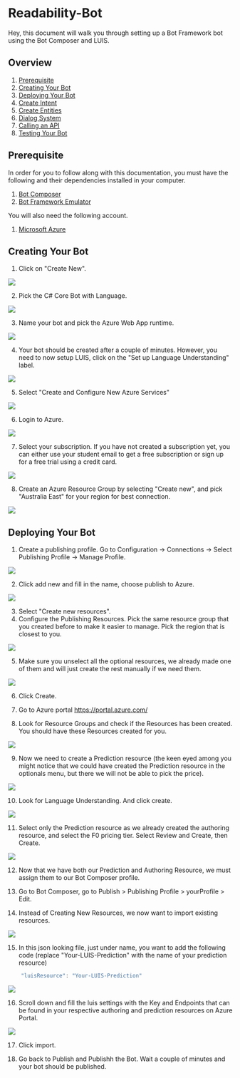 # Readability-Bot
Hey, this document will walk you through setting up a Bot Framework bot using the Bot Composer and LUIS.

## Overview
1. [Prerequisite](https://github.com/Sakyawira/Readability-Bot/tree/main#prerequisite)
2. [Creating Your Bot](https://github.com/Sakyawira/Readability-Bot/tree/main#creating-your-bot)
3. [Deploying Your Bot](https://github.com/Sakyawira/Readability-Bot/tree/main#deploying-your-bot)
4. [Create Intent](https://github.com/Sakyawira/ClothPhysics#Sphere-Collision)
5. [Create Entities](https://github.com/Sakyawira/ClothPhysics#Pyramid-Collision)
6. [Dialog System](https://github.com/Sakyawira/ClothPhysics#Burning)
7. [Calling an API](https://github.com/Sakyawira/ClothPhysics#Dynamic-Particle-Densityn)
8. [Testing Your Bot](https://github.com/Sakyawira/ClothPhysics#Dynamic-Size)

## Prerequisite
In order for you to follow along with this documentation, you must have the following and their dependencies installed in your computer.
1. [Bot Composer](https://docs.microsoft.com/en-us/composer/install-composer?tabs=windows)
2. [Bot Framework Emulator](https://github.com/microsoft/BotFramework-Emulator/releases/tag/v4.13.0)

You will also need the following account.
1. [Microsoft Azure](https://azure.microsoft.com/en-us/)

## Creating Your Bot
1. Click on "Create New".
<img src="https://github.com/Sakyawira/Readability-Bot/blob/main/Media/CreateNew.png?raw=true" />

2. Pick the C# Core Bot with Language.
<img src="https://github.com/Sakyawira/Readability-Bot/blob/main/Media/CoreBotWithLanguage.png?raw=true" />

3. Name your bot and pick the Azure Web App runtime.
<img src="https://github.com/Sakyawira/Readability-Bot/blob/main/Media/NameAndRuntime.png?raw=true" />

4. Your bot should be created after a couple of minutes. However, you need to now setup LUIS, click on the "Set up Language Understanding" label.
<img src="https://github.com/Sakyawira/Readability-Bot/blob/main/Media/SetUpLUIS.png?raw=true" />

5. Select "Create and Configure New Azure Services"
<img src="https://github.com/Sakyawira/Readability-Bot/blob/main/Media/Create%20and%20Configure%20New%20Azure%20Resources.png?raw=true" />

6. Login to Azure.
<img src="https://github.com/Sakyawira/Readability-Bot/blob/main/Media/LoginToAzure.png?raw=true" />

7. Select your subscription. If you have not created a subscription yet, you can either use your student email to get a free subscription or sign up for a free trial using a credit card.
<img src="https://github.com/Sakyawira/Readability-Bot/blob/main/Media/PickSubs.png?raw=true" />

8. Create an Azure Resource Group by selecting "Create new", and pick "Australia East" for your region for best connection.
<img src="https://github.com/Sakyawira/Readability-Bot/blob/main/Media/PickResourceGroupAndRegion.png?raw=true" />

## Deploying Your Bot

1. Create a publishing profile. Go to Configuration -> Connections -> Select Publishing Profile -> Manage Profile.
<img src="https://github.com/Sakyawira/Readability-Bot/blob/main/Media/ManageProfile.png?raw=true" />

2. Click add new and fill in the name, choose publish to Azure.
<img src="https://github.com/Sakyawira/Readability-Bot/blob/main/Media/NewProfile.png?raw=true" />

3. Select "Create new resources".
4. Configure the Publishing Resources. Pick the same resource group that you created before to make it easier to manage. Pick the region that is closest to you.
<img src="https://github.com/Sakyawira/Readability-Bot/blob/main/Media/ConfigurePublishingResources.png?raw=true" />

5. Make sure you unselect all the optional resources, we already made one of them and will just create the rest manually if we need them.
<img src="https://github.com/Sakyawira/Readability-Bot/blob/main/Media/UnselectOptionals.png?raw=true" />

6. Click Create.

7. Go to Azure portal https://portal.azure.com/

8. Look for Resource Groups and check if the Resources has been created. You should have these Resources created for you.
<img src="https://github.com/Sakyawira/Readability-Bot/blob/main/Media/ResourceGroups.png?raw=true" />

9. Now we need to create a Prediction resource (the keen eyed among you might notice that we could have created the Prediction resource in the optionals menu, but there we will not be able to pick the price).
<img src="https://github.com/Sakyawira/Readability-Bot/blob/main/Media/MarketPlace.png?raw=true" />

10. Look for Language Understanding. And click create.
<img src="https://github.com/Sakyawira/Readability-Bot/blob/main/Media/CS.png?raw=true" />

11. Select only the Prediction resource as we already created the authoring resource, and select the F0 pricing tier. Select Review and Create, then Create.
<img src="https://github.com/Sakyawira/Readability-Bot/blob/main/Media/ConfigCS.png?raw=true" />

12. Now that we have both our Prediction and Authoring Resource, we must assign them to our Bot Composer profile.


13. Go to Bot Composer, go to Publish > Publishing Profile > yourProfile > Edit.


14. Instead of Creating New Resources, we now want to import existing resources. 
<img src="https://github.com/Sakyawira/Readability-Bot/blob/main/Media/ConfigResources.png?raw=true" />

15. In this json looking file, just under name, you want to add the following code (replace "Your-LUIS-Prediction" with the name of your prediction resource)
```javascript
    "luisResource": "Your-LUIS-Prediction"
```
<img src="https://github.com/Sakyawira/Readability-Bot/blob/main/Media/luisPrediction.png?raw=true" />

16. Scroll down and fill the luis settings with the Key and Endpoints that can be found in your respective authoring and prediction resources on Azure Portal.
<img src="https://github.com/Sakyawira/Readability-Bot/blob/main/Media/luisSettings.png?raw=true" />

17. Click import.


18. Go back to Publish and Publishh the Bot. Wait a couple of minutes and your bot should be published.
